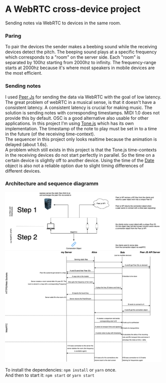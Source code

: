 # A WebRTC cross-device project
Sending notes via WebRTC to devices in the same room.<br/>

### Paring
To pair the devices the sender makes a beebing sound while the receiving devices detect the pitch. 
The beeping sound plays at a specific frequency which corresponds to a "room" on the server side. Each "room" is separated by 100hz starting from 2000hz to infinity. The frequency-range starts at 2000hz because it's where most speakers in mobile devices are the most efficient.<br/>


### Sending notes
I used [Peer Js](https://github.com/peers/peerjs) for sending the data via WebRTC with the goal of low latency.
The great problem of webRTC in a musical sense, is that it doesn't have a consistent latency. A consistent latency is crucial for making music. The solution is sending notes with corresponding timestamps. MIDI 1.0 does not provide this by default. OSC is a good alternative also usable for other applications. In this project I'm using [Tone.js](https://github.com/Tonejs/Tone.js) which has its own implementation. The timestamp of the note to play must be set in to a time in the future (of the receiving time-context). <br/>
The sequencer in this project only looks realtime because the animation is delayed (about 1.6s).<br/>
A problem which still exists in this project is that the Tone.js time-contexts in the receiving devices do not start perfectly in parallel. So the time on a certain device is slightly off to another device. Using the time of the [Date](https://developer.mozilla.org/en-US/docs/Web/JavaScript/Reference/Global_Objects/Date) object is also not a reliable option due to slight timing differences of different devices.<br/>

### Architecture and sequence diagramm
![Image of Architecure](/images/ArchitekturDiagramm_Dariush_Mehdiaraghi.png)
![Image of Sequence](/images/Sequence_Diahgramm_Dariush_Mehdiaraghi.png)

To install the dependencies: `npm install` or `yarn` once. <br/>
And then to start it: `npm start` or `yarn start`

